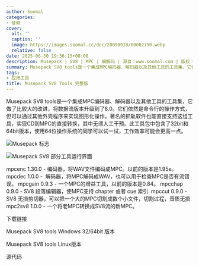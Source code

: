 ```yaml
---
author: Soomal
categories:
- 音频
cover:
  alt: ''
  caption: ''
  image: https://images.soomal.cc/doc/20090918/00002790.webp
  relative: false
date: 2025-06-30 19:36:15+08:00
description: Musepack | SV8 | MPC | 编解码 | 源自：www.soomal.com | 版权：整理 |  平均/总评分：00.00/0
summary: Musepack SV8 tools是一个集成MPC编码器、解码器以及其他工具的工具集，它做了比较大的改进，将数据流版本升级到了8.0。它们依然是命令行的操作方式，但可以通过其他外壳程序来实现图形化操作。著名的抓轨软件也能直接支持这组工具，实现CD到MPC的直接转换，其中无须人工干预。此工具包中包含了32bit和64bit版本，使用64位操作系统的同学可以试一试，工作效率可能会更高一点。
tags:
- 应用工具
title: Musepack SV8 Tools 完整版
---
```


Musepack SV8 tools是一个集成MPC编码器、解码器以及其他工具的工具集，它做了比较大的改进，将数据流版本升级到了8.0。它们依然是命令行的操作方式，但可以通过其他外壳程序来实现图形化操作。著名的抓轨软件也能直接支持这组工具，实现CD到MPC的直接转换，其中无须人工干预。此工具包中包含了32bit和64bit版本，使用64位操作系统的同学可以试一试，工作效率可能会更高一点。



![Musepack 标志](https://images.soomal.cc/doc/20090918/00002790.webp)



![Musepack SV8 部分工具运行界面](https://images.soomal.cc/doc/20091204/00003253.webp)



mpcenc 1.30.0 - 编码器，将WAV文件编码成MPC。以前的版本是1.95e。
mpcdec 1.0.0 -  解码器，将MPC解码成WAV，也可以用于检查MPC是否有流错误。
mpcgain 0.9.3 - 一个MPC的增益工具，以前的版本是0.84。
mpcchap 0.9.0 - SV8 段落编辑器，使MPC支持 chapter 或者 cue 索引.
mpccut 0.9.0 - SV8 无损剪切器，可以把一个大的MPC切割成数个小文件，切割过程，音质无损
mpc2sv8 1.0.0 - 一个将老MPC转换成SV8流的新MPC。



下载链接



Musepack SV8 tools Windows 32/64bit 版本

Musepack SV8 tools Linux版本

源代码